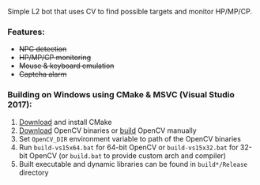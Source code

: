 Simple L2 bot that uses CV to find possible targets and monitor HP/MP/CP.

### Features:

* ~~NPC detection~~
* ~~HP/MP/CP monitoring~~
* ~~Mouse & keyboard emulation~~
* ~~Captcha alarm~~

### Building on Windows using CMake & MSVC (Visual Studio 2017):

1. [Download](https://cmake.org/download/) and install CMake
2. [Download](https://opencv.org/releases.html) OpenCV binaries or [build](https://github.com/opencv/opencv) OpenCV manually
3. Set `OpenCV_DIR` environment variable to path of the OpenCV binaries
4. Run `build-vs15x64.bat` for 64-bit OpenCV or `build-vs15x32.bat` for 32-bit OpenCV (or `build.bat` to provide custom arch and compiler)
5. Built executable and dynamic libraries can be found in `build*/Release` directory
